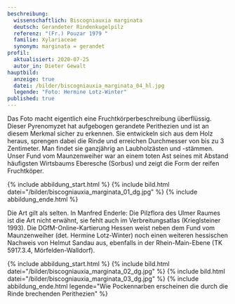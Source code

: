 ```yaml
---
beschreibung:
  wissenschaftlich: Biscogniauxia marginata
  deutsch: Gerandeter Rindenkugelpilz
  referenz: "(Fr.) Pouzar 1979 "
  familie: Xylariaceae
  synonym: marginata = gerandet
profil:
  aktualisiert: 2020-07-25
  autor_in: Dieter Gewalt
hauptbild:
  anzeige: true
  datei: /bilder/biscogniauxia_marginata_04_hl.jpg
  legende: "Foto: Hermine Lotz-Winter"
published: true
---
```

Das Foto macht eigentlich eine Fruchtkörperbeschreibung überflüssig. Dieser Pyrenomyzet hat aufgebogen gerandete Perithezien und ist an diesem Merkmal sicher zu erkennen. Sie entwickeln sich aus dem Holz heraus, sprengen dabei die Rinde und erreichen Durchmesser von bis zu 3 Zentimeter. Man findet sie ganzjährig an Laubholzästen und -stämmen. Unser Fund vom Maunzenweiher war an einem toten Ast seines mit Abstand häufigsten Wirtsbaums Eberesche (Sorbus) und zeigt die Form der reifen Fruchtköper.

{% include abbildung_start.html %}
{% include bild.html datei="/bilder/biscogniauxia_marginata_01_dg.jpg" %}
{% include abbildung_ende.html %}

Die Art gilt als selten. In Manfred Enderle: Die Pilzflora des Ulmer Raumes ist die Art nicht erwähnt, sie fehlt auch im Verbreitungsatlas (Krieglsteiner 1993). Die DGfM-Online-Kartierung Hessen weist neben dem Fund vom Maunzenweiher (det. Hermine Lotz-Winter) noch einen weiteren hessischen Nachweis von Helmut Sandau aus, ebenfalls in der Rhein-Main-Ebene (TK 5917.3.4, Mörfelden-Walldorf). 

{% include abbildung_start.html %}
{% include bild.html datei="/bilder/biscogniauxia_marginata_02_dg.jpg" %}
{% include bild.html datei="/bilder/biscogniauxia_marginata_03_dg.jpg" %}
{% include abbildung_ende.html legende="Wie Pockennarben erscheinen die durch die Rinde brechenden Perithezien" %}
